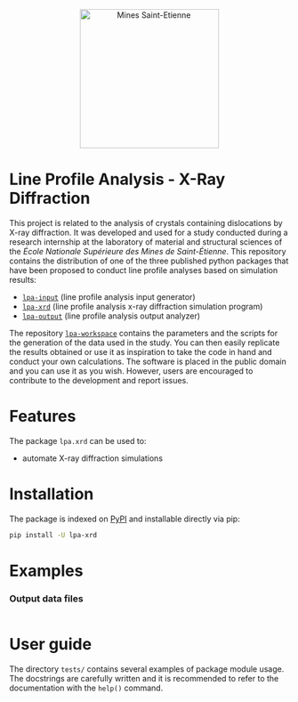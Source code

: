 <div align="center">
  <img width="250" src="https://dunstan.becht.network/views/signatures/mines.svg" alt="Mines Saint-Etienne">
</div>

# Line Profile Analysis - X-Ray Diffraction

This project is related to the analysis of crystals containing dislocations by X-ray diffraction. It was developed and used for a study conducted during a research internship at the laboratory of material and structural sciences of the *École Nationale Supérieure des Mines de Saint-Étienne*. This repository contains the distribution of one of the three published python packages that have been proposed to conduct line profile analyses based on simulation results:
* [`lpa-input`](https://github.com/DunstanBecht/lpa-input) (line profile analysis input generator)
* [`lpa-xrd`](https://github.com/DunstanBecht/lpa-xrd) (line profile analysis x-ray diffraction simulation program)
* [`lpa-output`](https://github.com/DunstanBecht/lpa-output) (line profile analysis output analyzer)

The repository [`lpa-workspace`](https://github.com/DunstanBecht/lpa-workspace) contains the parameters and the scripts for the generation of the data used in the study. You can then easily replicate the results obtained or use it as inspiration to take the code in hand and conduct your own calculations. The software is placed in the public domain and you can use it as you wish. However, users are encouraged to contribute to the development and report issues.

# Features

The package `lpa.xrd` can be used to:
* automate X-ray diffraction simulations

# Installation

The package is indexed on [PyPI](https://pypi.org/project/lpa-xrd/) and installable directly via pip:
```bash
pip install -U lpa-xrd
```

# Examples

### Output data files
```

```

# User guide

The directory `tests/` contains several examples of package module usage. The docstrings are carefully written and it is recommended to refer to the documentation with the `help()` command.
